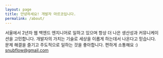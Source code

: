 ```yaml
---
layout: page
title: 안녕하세요! 개발자 마르코입니다.
permalink: /about/
---
```


서울에서 2년차 웹 백엔드 엔지니어로 일하고 있으며 항상 더 나은 생산성과 커뮤니케이션을 고민합니다. 개발자의 가치는 기술로 세상을 이롭게 하는데서 나온다고 믿습니다. 문제 해결을 즐기고 주도적으로 일하는 것을 좋아합니다. 편하게 소통해요 :) snubflow@gmail.com
